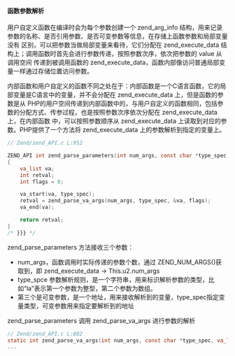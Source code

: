 #### 函数参数解析

用户自定义函数在编译时会为每个参数创建一个 zend_arg_info 结构，用来记录参数的名称、是否引用参数、是否可变参数等信息，在存储上函数参数和局部变量没有
区别，可以把参数当做局部变量来看待，它们分配在 zend_execute_data 结构上；调用函数时首先会进行参数传递，按照参数次序，依次把参数的 value 从调用空间
传递到被调用函数的 zend_execute_data，函数内部像访问普通局部变量一样通过存储位置访问参数。

内部函数和用户自定义的函数不同之处在于：内部函数是一个C语言函数，它的局部变量是C语言中的变量，并不会分配在 zend_execute_data 上，但是函数的参数是从
PHP的用户空间传递到内部函数中的，与用户自定义的函数相同，包括参数的分配方式、传参过程，也是按照参数次序依次分配在 zend_execute_data 上，在内部函数
中，可以按照参数顺序从 zend_execute_data 上读取到对应的参数。PHP提供了一个方法将 zend_execute_data 上的参数解析到指定的变量上。

```C
// Zend/zend_API.c L:952

ZEND_API int zend_parse_parameters(int num_args, const char *type_spec, ...) /* {{{ */
{
	va_list va;
	int retval;
	int flags = 0;

	va_start(va, type_spec);
	retval = zend_parse_va_args(num_args, type_spec, &va, flags);
	va_end(va);

	return retval;
}
/* }}} */

```

zend_parse_parameters 方法接收三个参数：
* num_args，函数调用时实际传递的参数个数，通过 ZEND_NUM_ARGS()获取到，即 zend_execute_data -> This.u2.num_args
* type_spce 参数解析规则，是一个字符串，用来标识解析参数的类型，比如“la”表示第一个参数为整型，第二个参数为数组。
* 第三个是可变参数，是一个地址，用来接收解析到的变量，type_spec指定变量类型，可变参数用来指定要解析到的地址

zend_parse_parameters 调用 zend_parse_va_args 进行参数的解析

```C
// Zend/zend_API.c L:802
static int zend_parse_va_args(int num_args, const char *type_spec, va_list *va, int flags)
...
```
